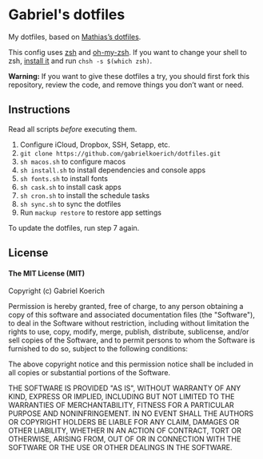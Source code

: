 # Gabriel's dotfiles

My dotfiles, based on [Mathias’s dotfiles](https://github.com/mathiasbynens/dotfiles).

<!-- [![.dotfiles](https://cloud.githubusercontent.com/assets/1981726/16643374/6276bd6c-43ea-11e6-9b09-3bea66ead643.png)](https://cloud.githubusercontent.com/assets/1981726/16643374/6276bd6c-43ea-11e6-9b09-3bea66ead643.png) -->

This config uses [zsh](http://www.zsh.org) and [oh-my-zsh](https://github.com/robbyrussell/oh-my-zsh). If you want to change your shell to zsh, [install it](https://github.com/robbyrussell/oh-my-zsh/wiki/Installing-ZSH) and run ``chsh -s $(which zsh)``.

**Warning:** If you want to give these dotfiles a try, you should first fork this repository, review the code, and remove things you don’t want or need.

## Instructions

Read all scripts *before* executing them.

1. Configure iCloud, Dropbox, SSH, Setapp, etc.
2. `git clone https://github.com/gabrielkoerich/dotfiles.git`
3. `sh macos.sh` to configure macos
4. `sh install.sh` to install dependencies and console apps
5. `sh fonts.sh` to install fonts
6. `sh cask.sh` to install cask apps
7. `sh cron.sh` to install the schedule tasks
8. `sh sync.sh` to sync the dotfiles
9. Run `mackup restore` to restore app settings

To update the dotfiles, run step 7 again.

## License

#### The MIT License (MIT)

Copyright (c) Gabriel Koerich

Permission is hereby granted, free of charge, to any person obtaining a copy of
this software and associated documentation files (the "Software"), to deal in
the Software without restriction, including without limitation the rights to
use, copy, modify, merge, publish, distribute, sublicense, and/or sell copies
of the Software, and to permit persons to whom the Software is furnished to do
so, subject to the following conditions:

The above copyright notice and this permission notice shall be included in all
copies or substantial portions of the Software.

THE SOFTWARE IS PROVIDED "AS IS", WITHOUT WARRANTY OF ANY KIND, EXPRESS OR
IMPLIED, INCLUDING BUT NOT LIMITED TO THE WARRANTIES OF MERCHANTABILITY,
FITNESS FOR A PARTICULAR PURPOSE AND NONINFRINGEMENT. IN NO EVENT SHALL THE
AUTHORS OR COPYRIGHT HOLDERS BE LIABLE FOR ANY CLAIM, DAMAGES OR OTHER
LIABILITY, WHETHER IN AN ACTION OF CONTRACT, TORT OR OTHERWISE, ARISING FROM,
OUT OF OR IN CONNECTION WITH THE SOFTWARE OR THE USE OR OTHER DEALINGS IN THE
SOFTWARE.
